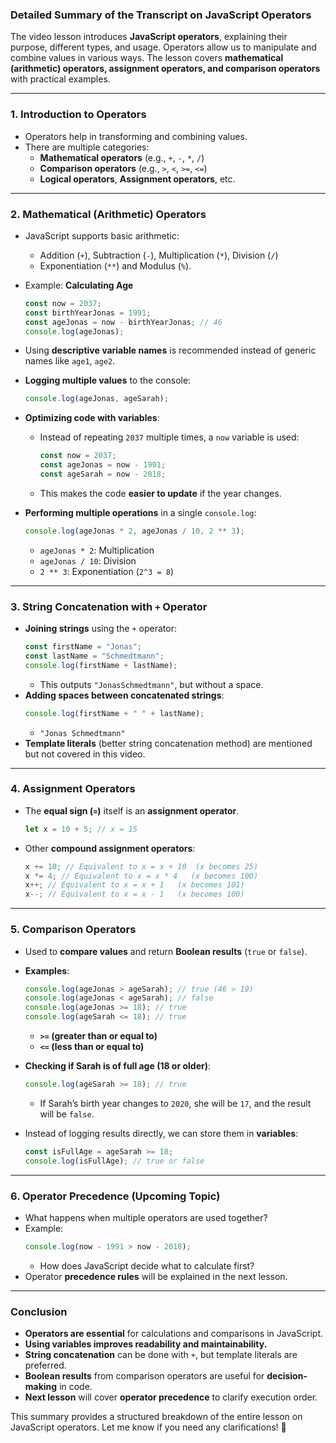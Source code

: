 ### **Detailed Summary of the Transcript on JavaScript Operators**

The video lesson introduces **JavaScript operators**, explaining their purpose, different types, and usage. Operators allow us to manipulate and combine values in various ways. The lesson covers **mathematical (arithmetic) operators, assignment operators, and comparison operators** with practical examples.

---

### **1. Introduction to Operators**

- Operators help in transforming and combining values.
- There are multiple categories:
  - **Mathematical operators** (e.g., `+`, `-`, `*`, `/`)
  - **Comparison operators** (e.g., `>`, `<`, `>=`, `<=`)
  - **Logical operators**, **Assignment operators**, etc.

---

### **2. Mathematical (Arithmetic) Operators**

- JavaScript supports basic arithmetic:
  - Addition (`+`), Subtraction (`-`), Multiplication (`*`), Division (`/`)
  - Exponentiation (`**`) and Modulus (`%`).
- Example: **Calculating Age**
  ```js
  const now = 2037;
  const birthYearJonas = 1991;
  const ageJonas = now - birthYearJonas; // 46
  console.log(ageJonas);
  ```
- Using **descriptive variable names** is recommended instead of generic names like `age1`, `age2`.
- **Logging multiple values** to the console:

  ```js
  console.log(ageJonas, ageSarah);
  ```

- **Optimizing code with variables**:

  - Instead of repeating `2037` multiple times, a `now` variable is used:
    ```js
    const now = 2037;
    const ageJonas = now - 1991;
    const ageSarah = now - 2018;
    ```
  - This makes the code **easier to update** if the year changes.

- **Performing multiple operations** in a single `console.log`:
  ```js
  console.log(ageJonas * 2, ageJonas / 10, 2 ** 3);
  ```
  - `ageJonas * 2`: Multiplication
  - `ageJonas / 10`: Division
  - `2 ** 3`: Exponentiation (`2^3 = 8`)

---

### **3. String Concatenation with `+` Operator**

- **Joining strings** using the `+` operator:
  ```js
  const firstName = "Jonas";
  const lastName = "Schmedtmann";
  console.log(firstName + lastName);
  ```
  - This outputs `"JonasSchmedtmann"`, but without a space.
- **Adding spaces between concatenated strings**:
  ```js
  console.log(firstName + " " + lastName);
  ```
  - `"Jonas Schmedtmann"`
- **Template literals** (better string concatenation method) are mentioned but not covered in this video.

---

### **4. Assignment Operators**

- The **equal sign (`=`)** itself is an **assignment operator**.
  ```js
  let x = 10 + 5; // x = 15
  ```
- Other **compound assignment operators**:
  ```js
  x += 10; // Equivalent to x = x + 10  (x becomes 25)
  x *= 4; // Equivalent to x = x * 4   (x becomes 100)
  x++; // Equivalent to x = x + 1   (x becomes 101)
  x--; // Equivalent to x = x - 1   (x becomes 100)
  ```

---

### **5. Comparison Operators**

- Used to **compare values** and return **Boolean results** (`true` or `false`).
- **Examples**:
  ```js
  console.log(ageJonas > ageSarah); // true (46 > 19)
  console.log(ageJonas < ageSarah); // false
  console.log(ageJonas >= 18); // true
  console.log(ageSarah <= 18); // true
  ```
  - **`>=` (greater than or equal to)**
  - **`<=` (less than or equal to)**
- **Checking if Sarah is of full age (18 or older)**:

  ```js
  console.log(ageSarah >= 18); // true
  ```

  - If Sarah’s birth year changes to `2020`, she will be `17`, and the result will be `false`.

- Instead of logging results directly, we can store them in **variables**:
  ```js
  const isFullAge = ageSarah >= 18;
  console.log(isFullAge); // true or false
  ```

---

### **6. Operator Precedence (Upcoming Topic)**

- What happens when multiple operators are used together?
- Example:
  ```js
  console.log(now - 1991 > now - 2018);
  ```
  - How does JavaScript decide what to calculate first?
- Operator **precedence rules** will be explained in the next lesson.

---

### **Conclusion**

- **Operators are essential** for calculations and comparisons in JavaScript.
- **Using variables improves readability and maintainability.**
- **String concatenation** can be done with `+`, but template literals are preferred.
- **Boolean results** from comparison operators are useful for **decision-making** in code.
- **Next lesson** will cover **operator precedence** to clarify execution order.

This summary provides a structured breakdown of the entire lesson on JavaScript operators. Let me know if you need any clarifications! 🚀
